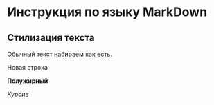 # Инструкция по языку MarkDown

## Стилизация текста

Обычный текст набираем
как есть.

Новая строка

**Полужирный**

*Курсив*

